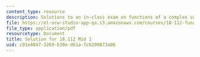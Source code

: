 ```yaml
---
content_type: resource
description: Solutions to an in-class exam on functions of a complex variable.
file: https://ol-ocw-studio-app-qa.s3.amazonaws.com/courses/18-112-functions-of-a-complex-variable-fall-2008/c91e40473269b30ed61afc6200873a06_mid2.pdf
file_type: application/pdf
resourcetype: Document
title: Solution for 18.112 Mid 1
uid: c91e4047-3269-b30e-d61a-fc6200873a06
---
```

